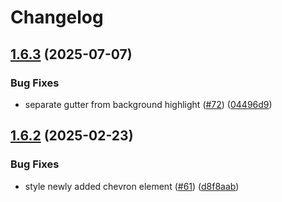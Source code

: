# Changelog

## [1.6.3](https://github.com/catppuccin/visual-studio/compare/v1.6.2...v1.6.3) (2025-07-07)


### Bug Fixes

* separate gutter from background highlight ([#72](https://github.com/catppuccin/visual-studio/issues/72)) ([04496d9](https://github.com/catppuccin/visual-studio/commit/04496d914eed3d773c8a2dec52e5f12a06964fe9))

## [1.6.2](https://github.com/catppuccin/visual-studio/compare/v1.6.1...v1.6.2) (2025-02-23)


### Bug Fixes

* style newly added chevron element ([#61](https://github.com/catppuccin/visual-studio/issues/61)) ([d8f8aab](https://github.com/catppuccin/visual-studio/commit/d8f8aab6800dbe4dd6c3b5403e78d69cdd422164))
